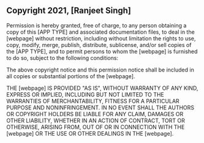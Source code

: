 ## Copyright 2021, [Ranjeet Singh]

Permission is hereby granted, free of charge, to any person obtaining a copy of this [APP TYPE] and associated documentation files, to deal in the [webpage] without restriction, including without limitation the rights to use, copy, modify, merge, publish, distribute, sublicense, and/or sell copies of the [APP TYPE], and to permit persons to whom the [webpage] is furnished to do so, subject to the following conditions:

The above copyright notice and this permission notice shall be included in all copies or substantial portions of the [webpage].

THE [webpage] IS PROVIDED "AS IS", WITHOUT WARRANTY OF ANY KIND, EXPRESS OR IMPLIED, INCLUDING BUT NOT LIMITED TO THE WARRANTIES OF MERCHANTABILITY, FITNESS FOR A PARTICULAR PURPOSE AND NONINFRINGEMENT. IN NO EVENT SHALL THE AUTHORS OR COPYRIGHT HOLDERS BE LIABLE FOR ANY CLAIM, DAMAGES OR OTHER LIABILITY, WHETHER IN AN ACTION OF CONTRACT, TORT OR OTHERWISE, ARISING FROM, OUT OF OR IN CONNECTION WITH THE [webpage] OR THE USE OR OTHER DEALINGS IN THE [webpage].
